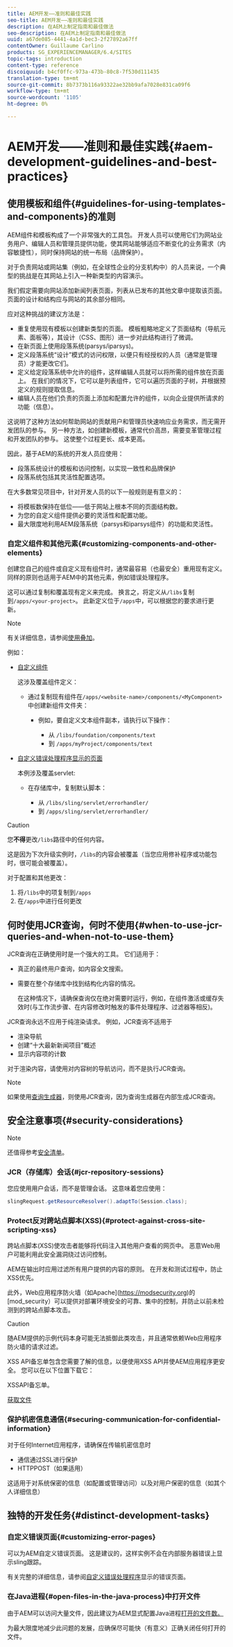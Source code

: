 ```yaml
---
title: AEM开发——准则和最佳实践
seo-title: AEM开发——准则和最佳实践
description: 在AEM上制定指南和最佳做法
seo-description: 在AEM上制定指南和最佳做法
uuid: a67de085-4441-4a1d-bec3-2f27892a67ff
contentOwner: Guillaume Carlino
products: SG_EXPERIENCEMANAGER/6.4/SITES
topic-tags: introduction
content-type: reference
discoiquuid: b4cf0ffc-973a-473b-80c8-7f530d111435
translation-type: tm+mt
source-git-commit: 8b7373b116a93322ae32bb9afa7028e831ca09f6
workflow-type: tm+mt
source-wordcount: '1105'
ht-degree: 0%

---
```



# AEM开发——准则和最佳实践{#aem-development-guidelines-and-best-practices}

## 使用模板和组件{#guidelines-for-using-templates-and-components}的准则

AEM组件和模板构成了一个非常强大的工具包。 开发人员可以使用它们为网站业务用户、编辑人员和管理员提供功能，使其网站能够适应不断变化的业务需求（内容敏捷性），同时保持网站的统一布局（品牌保护）。

对于负责网站或网站集（例如，在全球性企业的分支机构中）的人员来说，一个典型的挑战是在其网站上引入一种新类型的内容演示。

我们假定需要向网站添加新闻列表页面，列表从已发布的其他文章中提取该页面。 页面的设计和结构应与网站的其余部分相同。

应对这种挑战的建议方法是：

* 重复使用现有模板以创建新类型的页面。 模板粗略地定义了页面结构（导航元素、面板等），其设计（CSS、图形）进一步对此结构进行了微调。
* 在新页面上使用段落系统(parsys/iparsys)。
* 定义段落系统“设计”模式的访问权限，以便只有经授权的人员（通常是管理员）才能更改它们。
* 定义给定段落系统中允许的组件，这样编辑人员就可以将所需的组件放在页面上。 在我们的情况下，它可以是列表组件，它可以遍历页面的子树，并根据预定义的规则提取信息。
* 编辑人员在他们负责的页面上添加和配置允许的组件，以向企业提供所请求的功能（信息）。

这说明了这种方法如何帮助网站的贡献用户和管理员快速响应业务需求，而无需开发团队的参与。 另一种方法，如创建新模板，通常代价高昂，需要变革管理过程和开发团队的参与。 这使整个过程更长、成本更高。

因此，基于AEM的系统的开发人员应使用：

* 段落系统设计的模板和访问控制，以实现一致性和品牌保护
* 段落系统包括其灵活性配置选项。

在大多数常见项目中，针对开发人员的以下一般规则是有意义的：

* 将模板数保持在低位——低于网站上根本不同的页面结构数。
* 为您的自定义组件提供必要的灵活性和配置功能。
* 最大限度地利用AEM段落系统（parsys和iparsys组件）的功能和灵活性。

### 自定义组件和其他元素{#customizing-components-and-other-elements}

创建您自己的组件或自定义现有组件时，通常最容易（也最安全）重用现有定义。 同样的原则也适用于AEM中的其他元素，例如错误处理程序。

这可以通过复制和覆盖现有定义来完成。 换言之，将定义从`/libs`复制到`/apps/<your-project>`。 此新定义位于`/apps`中，可以根据您的要求进行更新。

>[!NOTE]
>
>有关详细信息，请参阅[使用叠加](/help/sites-developing/overlays.md)。

例如：

* [自定义组件](/help/sites-developing/components.md)

   这涉及覆盖组件定义：

   * 通过复制现有组件在`/apps/<website-name>/components/<MyComponent>`中创建新组件文件夹：

      * 例如，要自定义文本组件副本，请执行以下操作：

         * 从 `/libs/foundation/components/text`
         * 到 `/apps/myProject/components/text`

* [自定义错误处理程序显示的页面](/help/sites-developing/customizing-errorhandler-pages.md#how-to-customize-pages-shown-by-the-error-handler)

   本例涉及覆盖servlet:

   * 在存储库中，复制默认脚本：

      * 从 `/libs/sling/servlet/errorhandler/`
      * 到 `/apps/sling/servlet/errorhandler/`

>[!CAUTION]
>
>您&#x200B;**不得**&#x200B;更改`/libs`路径中的任何内容。
>
>这是因为下次升级实例时，`/libs`的内容会被覆盖（当您应用修补程序或功能包时，很可能会被覆盖）。
>
>对于配置和其他更改：
>
>1. 将`/libs`中的项复制到`/apps`
>1. 在`/apps`中进行任何更改


## 何时使用JCR查询，何时不使用{#when-to-use-jcr-queries-and-when-not-to-use-them}

JCR查询在正确使用时是一个强大的工具。 它们适用于：

* 真正的最终用户查询，如内容全文搜索。
* 需要在整个存储库中找到结构化内容的情况。

   在这种情况下，请确保查询仅在绝对需要时运行，例如，在组件激活或缓存失效时(与工作流步骤、在内容修改时触发的事件处理程序、过滤器等相反)。

JCR查询永远不应用于纯渲染请求。 例如，JCR查询不适用于

* 渲染导航
* 创建“十大最新新闻项目”概述
* 显示内容项的计数

对于渲染内容，请使用对内容树的导航访问，而不是执行JCR查询。

>[!NOTE]
>
>如果使用[查询生成器](/help/sites-developing/querybuilder-api.md)，则使用JCR查询，因为查询生成器在内部生成JCR查询。


## 安全注意事项{#security-considerations}

>[!NOTE]
>
>还值得参考[安全清单](/help/sites-administering/security-checklist.md)。

### JCR（存储库）会话{#jcr-repository-sessions}

您应使用用户会话，而不是管理会话。 这意味着您应使用：

```java
slingRequest.getResourceResolver().adaptTo(Session.class);
```

### Protect反对跨站点脚本(XSS){#protect-against-cross-site-scripting-xss}

跨站点脚本(XSS)使攻击者能够将代码注入其他用户查看的网页中。 恶意Web用户可能利用此安全漏洞绕过访问控制。

AEM在输出时应用过滤所有用户提供的内容的原则。 在开发和测试过程中，防止XSS优先。

此外，Web应用程序防火墙（如Apache](https://modsecurity.org)的[mod_security）可以提供对部署环境安全的可靠、集中的控制，并防止以前未检测到的跨站点脚本攻击。

>[!CAUTION]
>
>随AEM提供的示例代码本身可能无法抵御此类攻击，并且通常依赖Web应用程序防火墙的请求过滤。

XSS API备忘单包含您需要了解的信息，以便使用XSS API并使AEM应用程序更安全。 您可以在以下位置下载它：

XSSAPI备忘单。

[获取文件](assets/xss_cheat_sheet_2016.pdf)

### 保护机密信息通信{#securing-communication-for-confidential-information}

对于任何Internet应用程序，请确保在传输机密信息时

* 通信通过SSL进行保护
* HTTPPOST（如果适用）

这适用于对系统保密的信息（如配置或管理访问）以及对用户保密的信息（如其个人详细信息）

## 独特的开发任务{#distinct-development-tasks}

### 自定义错误页面{#customizing-error-pages}

可以为AEM自定义错误页面。 这是建议的，这样实例不会在内部服务器错误上显示sling跟踪。

有关完整的详细信息，请参阅[自定义错误处理程序](/help/sites-developing/customizing-errorhandler-pages.md)显示的错误页面。

### 在Java进程{#open-files-in-the-java-process}中打开文件

由于AEM可以访问大量文件，因此建议为AEM显式配置Java进程[打开的文件数。](/help/sites-deploying/configuring.md#open-files-in-the-java-process)

为最大限度地减少此问题的发展，应确保尽可能快（有意义）正确关闭任何打开的文件。
